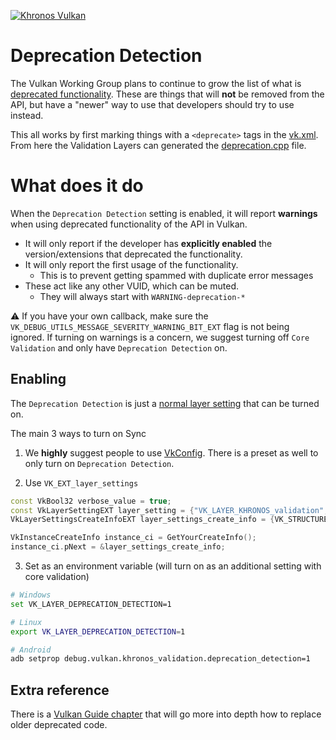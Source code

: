 <!-- markdownlint-disable MD041 -->
<!-- Copyright 2025 LunarG, Inc. -->
[![Khronos Vulkan][1]][2]

[1]: https://vulkan.lunarg.com/img/Vulkan_100px_Dec16.png "https://www.khronos.org/vulkan/"
[2]: https://www.khronos.org/vulkan/

# Deprecation Detection

The Vulkan Working Group plans to continue to grow the list of what is [deprecated functionality](https://docs.vulkan.org/spec/latest/appendices/deprecation.html#_deprecated_functionality). These are things that will **not** be removed from the API, but have a "newer" way to use that developers should try to use instead.

This all works by first marking things with a `<deprecate>` tags in the [vk.xml](https://github.com/KhronosGroup/Vulkan-Docs/blob/main/xml/vk.xml). From here the Validation Layers can generated the [deprecation.cpp](https://github.com/KhronosGroup/Vulkan-ValidationLayers/blob/main/layers/vulkan/generated/deprecation.cpp) file.

# What does it do

When the `Deprecation Detection` setting is enabled, it will report **warnings** when using deprecated functionality of the API in Vulkan.

- It will only report if the developer has **explicitly enabled** the version/extensions that deprecated the functionality.
- It will only report the first usage of the functionality.
    - This is to prevent getting spammed with duplicate error messages
- These act like any other VUID, which can be muted.
    - They will always start with `WARNING-deprecation-*`

⚠️ If you have your own callback, make sure the `VK_DEBUG_UTILS_MESSAGE_SEVERITY_WARNING_BIT_EXT` flag is not being ignored. If turning on warnings is a concern, we suggest turning off `Core Validation` and only have `Deprecation Detection` on.

## Enabling

The `Deprecation Detection` is just a [normal layer setting](https://github.com/KhronosGroup/Vulkan-ValidationLayers/blob/main/docs/settings.md) that can be turned on.

The main 3 ways to turn on Sync

1. We **highly** suggest people to use [VkConfig](https://www.lunarg.com/introducing-the-new-vulkan-configurator-vkconfig/). There is a preset as well to only turn on `Deprecation Detection`.

2. Use `VK_EXT_layer_settings`

```c++
const VkBool32 verbose_value = true;
const VkLayerSettingEXT layer_setting = {"VK_LAYER_KHRONOS_validation", "deprecation_detection", VK_LAYER_SETTING_TYPE_BOOL32_EXT, 1, &verbose_value};
VkLayerSettingsCreateInfoEXT layer_settings_create_info = {VK_STRUCTURE_TYPE_LAYER_SETTINGS_CREATE_INFO_EXT, nullptr, 1, &layer_setting};

VkInstanceCreateInfo instance_ci = GetYourCreateInfo();
instance_ci.pNext = &layer_settings_create_info;
```

3. Set as an environment variable (will turn on as an additional setting with core validation)

```bash
# Windows
set VK_LAYER_DEPRECATION_DETECTION=1

# Linux
export VK_LAYER_DEPRECATION_DETECTION=1

# Android
adb setprop debug.vulkan.khronos_validation.deprecation_detection=1
```

## Extra reference

There is a [Vulkan Guide chapter](https://github.com/KhronosGroup/Vulkan-Guide/blob/main/chapters/deprecated.adoc) that will go more into depth how to replace older deprecated code.

